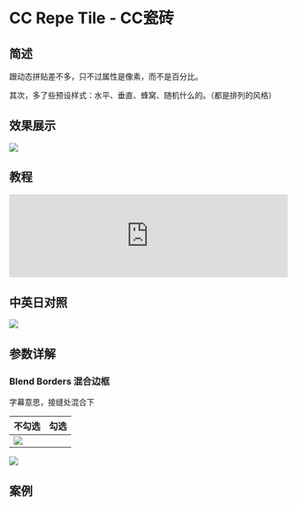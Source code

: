 # CC Repe Tile - CC瓷砖

## 简述

跟动态拼贴差不多，只不过属性是像素，而不是百分比。

其次，多了些预设样式：水平、垂直、蜂窝、随机什么的。（都是排列的风格）

## 效果展示

![](https://cdn.yuelili.com/20211228152739.png)

## 教程

<iframe src="https://player.bilibili.com/player.html?bvid=BV1e34y1X7Vj&page=12&high_quality=1" width="100%" allowfullscreen="allowfullscreen" frameborder="0"></iframe>

## 中英日对照

![](https://mir.yuelili.com/wp-content/uploads/user/AE/effects/AE-Effects-Stylize-CC_Repe_Tile.png)

## 参数详解

### Blend Borders 混合边框

字幕意思，接缝处混合下

| 不勾选                                          | 勾选 |
| ----------------------------------------------- | ---- |
| ![](https://cdn.yuelili.com/20211228153209.png) |

![](https://cdn.yuelili.com/20211228153520.png)

## 案例
